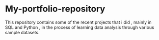# My-portfolio-repository
This repository contains some of the recent projects that i did , mainly in SQL and Python , in the process of learning data analysis through various sample datasets.
